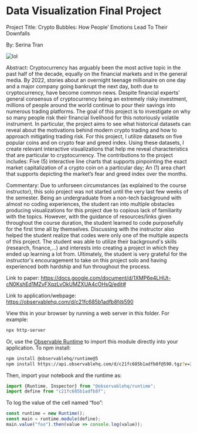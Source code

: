 # Data Visualization Final Project

Project Title: Crypto Bubbles: How People’ Emotions Lead To Their Downfalls

By: Serina Tran

![lol](https://user-images.githubusercontent.com/112581692/205417491-c73cf581-00b5-4c5e-9060-e76b92a99e3b.jpeg)

Abstract: Cryptocurrency has arguably been the most active topic in the past half of the decade, equally on the financial markets and in the general media. By 2022, stories about an overnight teenage millionaire on one day and a major company going bankrupt the next day, both due to cryptocurrency, have become common news. Despite financial experts’ general consensus of cryptocurrency being an extremely risky investment, millions of people around the world continue to pour their savings into numerous trading platforms. The goal of this project is to investigate on why so many people risk their financial livelihood for this notoriously volatile instrument. In particular, the project aims to see what historical datasets can reveal about the motivations behind modern crypto trading and how to approach mitigating trading risk. For this project, I utilize datasets on five popular coins and on crypto fear and greed index. Using these datasets, I create relevant interactive visualizations that help me reveal characteristics that are particular to cryptocurrency. The contributions to the project includes: Five (5) interactive line charts that supports pinpointing the exact market capitalization of a crypto coin on a particular day; An (1) area chart that supports depicting the market’s fear and greed index over the months.

Commentary: Due to unforseen circumstances (as explained to the course instructor), this solo project was not started until the very last few weeks of the semester. Being an undergraduate from a non-tech background with almost no coding experiences, the student ran into multiple obstacles producing visualizations for this project due to copious lack of familiarity with the topics. However, with the guidance of resources/links given throughout the course duration, the student learned to code purposefully for the first time all by themselves. Discussing with the instructor also helped the student realize that codes were only one of the multiple aspects of this project. The student was able to utilize their background's skills (research, finance,...) and interests into creating a project in which they ended up learning a lot from. Ultimately, the student is very grateful for the instructor's encouragement to take on this project solo and having experienced both hardship and fun throughout the process.

Link to paper:
https://docs.google.com/document/d/1XMP6e4LHUt-cN0KshEd1MZvFXqzLvOkUMZXUA4cOHsQ/edit#

Link to application/webpage:
https://observablehq.com/d/c21fc685b1adfb8f@590

View this in your browser by running a web server in this folder. For
example:

~~~sh
npx http-server
~~~

Or, use the [Observable Runtime](https://github.com/observablehq/runtime) to
import this module directly into your application. To npm install:

~~~sh
npm install @observablehq/runtime@5
npm install https://api.observablehq.com/d/c21fc685b1adfb8f@590.tgz?v=3
~~~

Then, import your notebook and the runtime as:

~~~js
import {Runtime, Inspector} from "@observablehq/runtime";
import define from "c21fc685b1adfb8f";
~~~

To log the value of the cell named “foo”:

~~~js
const runtime = new Runtime();
const main = runtime.module(define);
main.value("foo").then(value => console.log(value));
~~~
